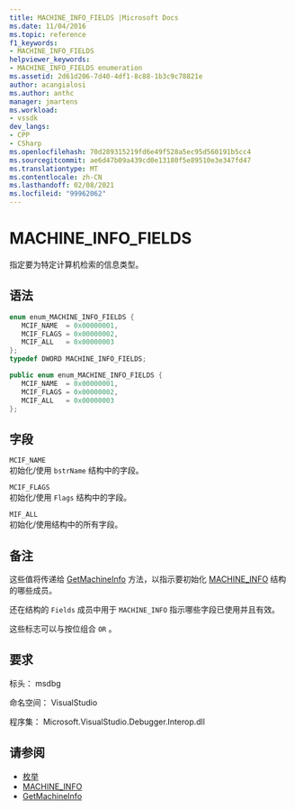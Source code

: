```yaml
---
title: MACHINE_INFO_FIELDS |Microsoft Docs
ms.date: 11/04/2016
ms.topic: reference
f1_keywords:
- MACHINE_INFO_FIELDS
helpviewer_keywords:
- MACHINE_INFO_FIELDS enumeration
ms.assetid: 2d61d206-7d40-4df1-8c88-1b3c9c78821e
author: acangialosi
ms.author: anthc
manager: jmartens
ms.workload:
- vssdk
dev_langs:
- CPP
- CSharp
ms.openlocfilehash: 70d289315219fd6e49f528a5ec95d560191b5cc4
ms.sourcegitcommit: ae6d47b09a439cd0e13180f5e89510e3e347fd47
ms.translationtype: MT
ms.contentlocale: zh-CN
ms.lasthandoff: 02/08/2021
ms.locfileid: "99962062"
---
```

# <a name="machine_info_fields"></a>MACHINE_INFO_FIELDS
指定要为特定计算机检索的信息类型。

## <a name="syntax"></a>语法

```cpp
enum enum_MACHINE_INFO_FIELDS { 
   MCIF_NAME  = 0x00000001,
   MCIF_FLAGS = 0x00000002,
   MCIF_ALL   = 0x00000003
};
typedef DWORD MACHINE_INFO_FIELDS;
```

```csharp
public enum enum_MACHINE_INFO_FIELDS { 
   MCIF_NAME  = 0x00000001,
   MCIF_FLAGS = 0x00000002,
   MCIF_ALL   = 0x00000003
};
```

## <a name="fields"></a>字段
 `MCIF_NAME`\
 初始化/使用 `bstrName` 结构中的字段。

 `MCIF_FLAGS`\
 初始化/使用 `Flags` 结构中的字段。

 `MIF_ALL`\
 初始化/使用结构中的所有字段。

## <a name="remarks"></a>备注
 这些值将传递给 [GetMachineInfo](../../../extensibility/debugger/reference/idebugcoreserver2-getmachineinfo.md) 方法，以指示要初始化 [MACHINE_INFO](../../../extensibility/debugger/reference/machine-info.md) 结构的哪些成员。

 还在结构的 `Fields` 成员中用于 `MACHINE_INFO` 指示哪些字段已使用并且有效。

 这些标志可以与按位组合 `OR` 。

## <a name="requirements"></a>要求
 标头： msdbg

 命名空间： VisualStudio

 程序集： Microsoft.VisualStudio.Debugger.Interop.dll

## <a name="see-also"></a>请参阅
- [枚举](../../../extensibility/debugger/reference/enumerations-visual-studio-debugging.md)
- [MACHINE_INFO](../../../extensibility/debugger/reference/machine-info.md)
- [GetMachineInfo](../../../extensibility/debugger/reference/idebugcoreserver2-getmachineinfo.md)
